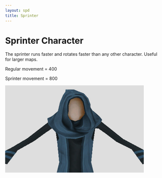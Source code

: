 ```yaml
---
layout: spd
title: Sprinter
---
```


# Sprinter Character

The sprinter runs faster and rotates faster than any other character. Useful for larger maps.

Regular movement = 400

Sprinter movement = 800

<img src="/assets/images/spd/character-sprinter.jpg" width="449" height="283">
